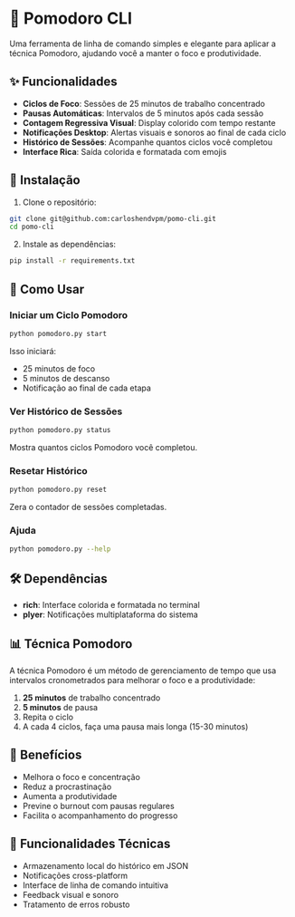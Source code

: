 # 🍅 Pomodoro CLI

Uma ferramenta de linha de comando simples e elegante para aplicar a técnica Pomodoro, ajudando você a manter o foco e produtividade.

## ✨ Funcionalidades

- **Ciclos de Foco**: Sessões de 25 minutos de trabalho concentrado
- **Pausas Automáticas**: Intervalos de 5 minutos após cada sessão
- **Contagem Regressiva Visual**: Display colorido com tempo restante
- **Notificações Desktop**: Alertas visuais e sonoros ao final de cada ciclo
- **Histórico de Sessões**: Acompanhe quantos ciclos você completou
- **Interface Rica**: Saída colorida e formatada com emojis

## 🚀 Instalação

1. Clone o repositório:
```bash
git clone git@github.com:carloshendvpm/pomo-cli.git
cd pomo-cli
```

2. Instale as dependências:
```bash
pip install -r requirements.txt
```

## 📖 Como Usar

### Iniciar um Ciclo Pomodoro
```bash
python pomodoro.py start
```

Isso iniciará:
- 25 minutos de foco
- 5 minutos de descanso
- Notificação ao final de cada etapa

### Ver Histórico de Sessões
```bash
python pomodoro.py status
```

Mostra quantos ciclos Pomodoro você completou.

### Resetar Histórico
```bash
python pomodoro.py reset
```

Zera o contador de sessões completadas.

### Ajuda
```bash
python pomodoro.py --help
```

## 🛠️ Dependências

- **rich**: Interface colorida e formatada no terminal
- **plyer**: Notificações multiplataforma do sistema

## 📊 Técnica Pomodoro

A técnica Pomodoro é um método de gerenciamento de tempo que usa intervalos cronometrados para melhorar o foco e a produtividade:

1. **25 minutos** de trabalho concentrado
2. **5 minutos** de pausa
3. Repita o ciclo
4. A cada 4 ciclos, faça uma pausa mais longa (15-30 minutos)

## 🎯 Benefícios

- Melhora o foco e concentração
- Reduz a procrastinação
- Aumenta a produtividade
- Previne o burnout com pausas regulares
- Facilita o acompanhamento do progresso

## 🔧 Funcionalidades Técnicas

- Armazenamento local do histórico em JSON
- Notificações cross-platform
- Interface de linha de comando intuitiva
- Feedback visual e sonoro
- Tratamento de erros robusto